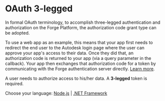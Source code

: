 # OAuth 3-legged

In formal OAuth terminology, to accomplish three-legged authentication and authorization on the Forge Platform, the authorization code grant type can be adopted.

To use a web app as an example, this means that your app first needs to redirect the end user to the Autodesk login page where the user can approve your app's access to their data. Once they did that, an authorization code is returned to your app (via a query parameter in the callback). Your app then exchanges that authorization code for a token by communicating with the Forge authentication server directly. [Learn more](https://developer.autodesk.com/en/docs/oauth/v2/overview/basics/).

A user needs to authorize access to his/her data. A **3-legged** token is required.

Choose your language: [Node.js](oauth/3legged/nodejs) | [.NET Framework](oauth/3legged/net)